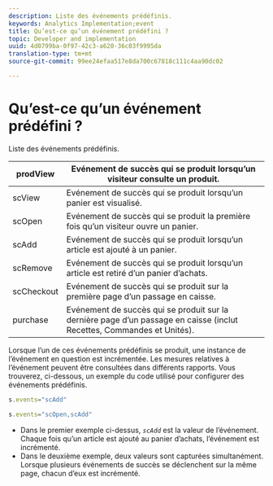 ```yaml
---
description: Liste des événements prédéfinis.
keywords: Analytics Implementation;event
title: Qu’est-ce qu’un événement prédéfini ?
topic: Developer and implementation
uuid: 4d0799ba-0f97-42c3-a620-36c03f9995da
translation-type: tm+mt
source-git-commit: 99ee24efaa517e8da700c67818c111c4aa90dc02

---
```



# Qu’est-ce qu’un événement prédéfini ?

Liste des événements prédéfinis.

| prodView | Evénement de succès qui se produit lorsqu’un visiteur consulte un produit. |
|---|---|
| scView | Evénement de succès qui se produit lorsqu’un panier est visualisé. |
| scOpen | Evénement de succès qui se produit la première fois qu’un visiteur ouvre un panier. |
| scAdd | Evénement de succès qui se produit lorsqu’un article est ajouté à un panier. |
| scRemove | Evénement de succès qui se produit lorsqu’un article est retiré d’un panier d’achats. |
| scCheckout | Evénement de succès qui se produit sur la première page d’un passage en caisse. |
| purchase | Evénement de succès qui se produit sur la dernière page d’un passage en caisse (inclut Recettes, Commandes et Unités). |

Lorsque l’un de ces événements prédéfinis se produit, une instance de l’événement en question est incrémentée. Les mesures relatives à l’événement peuvent être consultées dans différents rapports. Vous trouverez, ci-dessous, un exemple du code utilisé pour configurer des événements prédéfinis.

```js
s.events="scAdd"
```

```js
s.events="scOpen,scAdd"
```

* Dans le premier exemple ci-dessus, *`scAdd`* est la valeur de l’événement. Chaque fois qu’un article est ajouté au panier d’achats, l’événement est incrémenté.
* Dans le deuxième exemple, deux valeurs sont capturées simultanément. Lorsque plusieurs événements de succès se déclenchent sur la même page, chacun d’eux est incrémenté.

